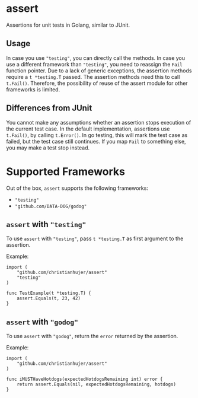 # assert
Assertions for unit tests in Golang, similar to JUnit.

## Usage
In case you use `"testing"`, you can directly call the methods.
In case you use a different framework than `"testing"`, you need to reassign the `Fail` function pointer.
Due to a lack of generic exceptions, the assertion methods require a `t *testing.T` passed.
The assertion methods need this to call `t.Fail()`.
Therefore, the possibility of reuse of the assert module for other frameworks is limited.

## Differences from JUnit
You cannot make any assumptions whether an assertion stops execution of the current test case.
In the default implementation, assertions use `t.Fail()`, by calling `t.Error()`.
In go testing, this will mark the test case as failed, but the test case still continues.
If you map `Fail` to something else, you may make a test stop instead.

# Supported Frameworks
Out of the box, `assert` supports the following frameworks:
- `"testing"`
- `"github.com/DATA-DOG/godog"`

## `assert` with `"testing"`
To use `assert` with `"testing"`, pass `t *testing.T` as first argument to the assertion.

Example:
```
import (
	"github.com/christianhujer/assert"
	"testing"
)

func TestExample(t *testing.T) {
	assert.Equals(t, 23, 42)
}
```

## `assert` with `"godog"`
To use `assert` with `"godog"`, return the `error` returned by the assertion.

Example:
```
import (
	"github.com/christianhujer/assert"
)

func iMUSTHaveHotdogs(expectedHotdogsRemaining int) error {
	return assert.Equals(nil, expectedHotdogsRemaining, hotdogs)
}
```

